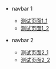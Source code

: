 <!-- 导航栏页面 -->
* navbar 1
  * [测试页面1_1](./folder_1/file1_1.md "测试页面1_1 标题")
  * [测试页面1_2](./folder_1/file1_2.md "测试页面1_2 标题")

* navbar 2
  * [测试页面2_1](./folder_2/file2_1.md "测试页面2_1 标题")
  * [测试页面2_2](./folder_2/file2_2.md "测试页面2_2 标题")